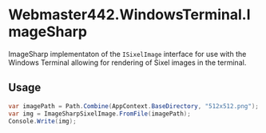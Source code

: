 # Webmaster442.WindowsTerminal.ImageSharp

ImageSharp implementaton of the `ISixelImage` interface for use with the Windows Terminal allowing for rendering of Sixel images in the terminal.

## Usage

```csharp
var imagePath = Path.Combine(AppContext.BaseDirectory, "512x512.png");
var img = ImageSharpSixelImage.FromFile(imagePath);
Console.Write(img);
```